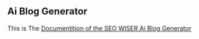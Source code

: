 ## Ai Blog Generator 

This is The [Documentition of the SEO WISER Ai Blog Generator]([https://nextjs.org](https://www.belalia.info/projects/ai-blog-generator))

